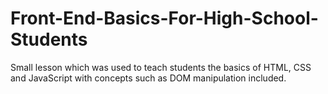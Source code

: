 # Front-End-Basics-For-High-School-Students
Small lesson which was used to teach students the basics of HTML, CSS and JavaScript with concepts such as DOM manipulation included.
